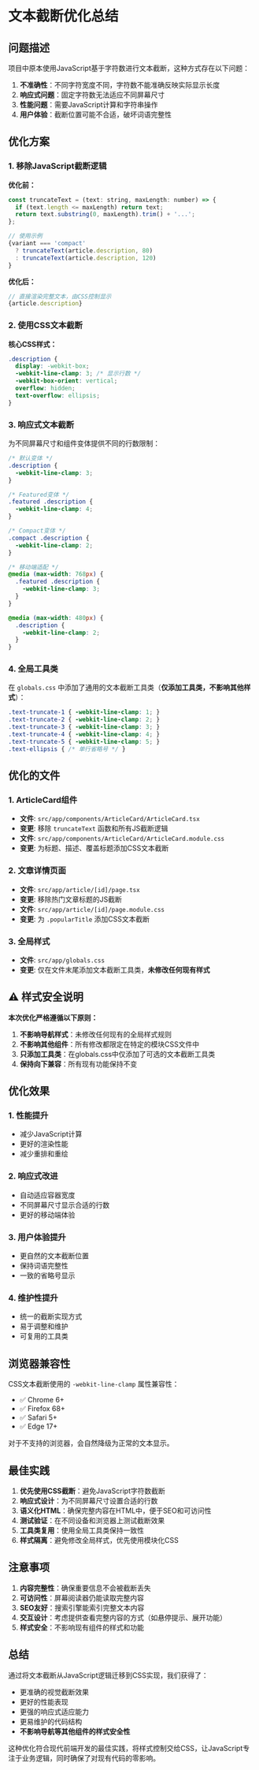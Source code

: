 # 文本截断优化总结

## 问题描述

项目中原本使用JavaScript基于字符数进行文本截断，这种方式存在以下问题：
1. **不准确性**：不同字符宽度不同，字符数不能准确反映实际显示长度
2. **响应式问题**：固定字符数无法适应不同屏幕尺寸
3. **性能问题**：需要JavaScript计算和字符串操作
4. **用户体验**：截断位置可能不合适，破坏词语完整性

## 优化方案

### 1. 移除JavaScript截断逻辑

**优化前：**
```javascript
const truncateText = (text: string, maxLength: number) => {
  if (text.length <= maxLength) return text;
  return text.substring(0, maxLength).trim() + '...';
};

// 使用示例
{variant === 'compact' 
  ? truncateText(article.description, 80)
  : truncateText(article.description, 120)
}
```

**优化后：**
```javascript
// 直接渲染完整文本，由CSS控制显示
{article.description}
```

### 2. 使用CSS文本截断

**核心CSS样式：**
```css
.description {
  display: -webkit-box;
  -webkit-line-clamp: 3; /* 显示行数 */
  -webkit-box-orient: vertical;
  overflow: hidden;
  text-overflow: ellipsis;
}
```

### 3. 响应式文本截断

为不同屏幕尺寸和组件变体提供不同的行数限制：

```css
/* 默认变体 */
.description {
  -webkit-line-clamp: 3;
}

/* Featured变体 */
.featured .description {
  -webkit-line-clamp: 4;
}

/* Compact变体 */
.compact .description {
  -webkit-line-clamp: 2;
}

/* 移动端适配 */
@media (max-width: 768px) {
  .featured .description {
    -webkit-line-clamp: 3;
  }
}

@media (max-width: 480px) {
  .description {
    -webkit-line-clamp: 2;
  }
}
```

### 4. 全局工具类

在 `globals.css` 中添加了通用的文本截断工具类（**仅添加工具类，不影响其他样式**）：

```css
.text-truncate-1 { -webkit-line-clamp: 1; }
.text-truncate-2 { -webkit-line-clamp: 2; }
.text-truncate-3 { -webkit-line-clamp: 3; }
.text-truncate-4 { -webkit-line-clamp: 4; }
.text-truncate-5 { -webkit-line-clamp: 5; }
.text-ellipsis { /* 单行省略号 */ }
```

## 优化的文件

### 1. ArticleCard组件
- **文件**: `src/app/components/ArticleCard/ArticleCard.tsx`
- **变更**: 移除 `truncateText` 函数和所有JS截断逻辑
- **文件**: `src/app/components/ArticleCard/ArticleCard.module.css`
- **变更**: 为标题、描述、覆盖标题添加CSS文本截断

### 2. 文章详情页面
- **文件**: `src/app/article/[id]/page.tsx`
- **变更**: 移除热门文章标题的JS截断
- **文件**: `src/app/article/[id]/page.module.css`
- **变更**: 为 `.popularTitle` 添加CSS文本截断

### 3. 全局样式
- **文件**: `src/app/globals.css`
- **变更**: 仅在文件末尾添加文本截断工具类，**未修改任何现有样式**

## ⚠️ 样式安全说明

**本次优化严格遵循以下原则：**
1. **不影响导航样式**：未修改任何现有的全局样式规则
2. **不影响其他组件**：所有修改都限定在特定的模块CSS文件中
3. **只添加工具类**：在globals.css中仅添加了可选的文本截断工具类
4. **保持向下兼容**：所有现有功能保持不变

## 优化效果

### 1. 性能提升
- 减少JavaScript计算
- 更好的渲染性能
- 减少重排和重绘

### 2. 响应式改进
- 自动适应容器宽度
- 不同屏幕尺寸显示合适的行数
- 更好的移动端体验

### 3. 用户体验提升
- 更自然的文本截断位置
- 保持词语完整性
- 一致的省略号显示

### 4. 维护性提升
- 统一的截断实现方式
- 易于调整和维护
- 可复用的工具类

## 浏览器兼容性

CSS文本截断使用的 `-webkit-line-clamp` 属性兼容性：
- ✅ Chrome 6+
- ✅ Firefox 68+
- ✅ Safari 5+
- ✅ Edge 17+

对于不支持的浏览器，会自然降级为正常的文本显示。

## 最佳实践

1. **优先使用CSS截断**：避免JavaScript字符数截断
2. **响应式设计**：为不同屏幕尺寸设置合适的行数
3. **语义化HTML**：确保完整内容在HTML中，便于SEO和可访问性
4. **测试验证**：在不同设备和浏览器上测试截断效果
5. **工具类复用**：使用全局工具类保持一致性
6. **样式隔离**：避免修改全局样式，优先使用模块化CSS

## 注意事项

1. **内容完整性**：确保重要信息不会被截断丢失
2. **可访问性**：屏幕阅读器仍能读取完整内容
3. **SEO友好**：搜索引擎能索引完整文本内容
4. **交互设计**：考虑提供查看完整内容的方式（如悬停提示、展开功能）
5. **样式安全**：不影响现有组件的样式和功能

## 总结

通过将文本截断从JavaScript逻辑迁移到CSS实现，我们获得了：
- 更准确的视觉截断效果
- 更好的性能表现
- 更强的响应式适应能力
- 更易维护的代码结构
- **不影响导航等其他组件的样式安全性**

这种优化符合现代前端开发的最佳实践，将样式控制交给CSS，让JavaScript专注于业务逻辑，同时确保了对现有代码的零影响。 